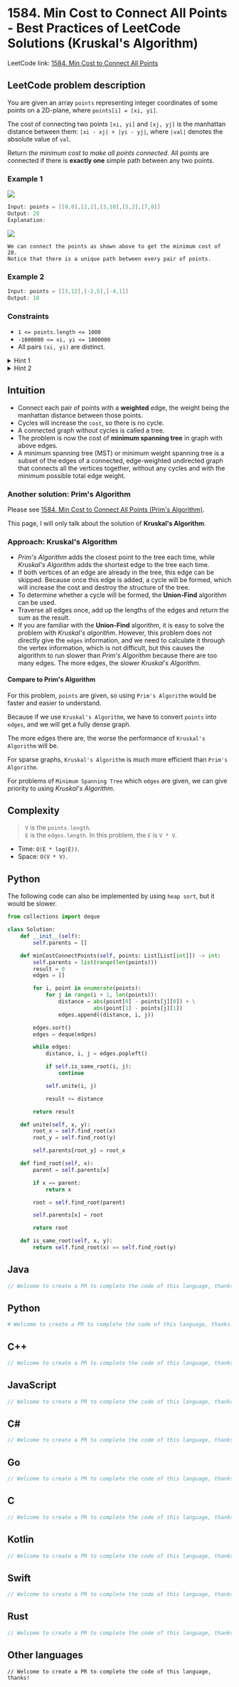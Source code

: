 # 1584. Min Cost to Connect All Points - Best Practices of LeetCode Solutions (Kruskal's Algorithm)
LeetCode link: [1584. Min Cost to Connect All Points](https://leetcode.com/problems/min-cost-to-connect-all-points)

## LeetCode problem description
You are given an array `points` representing integer coordinates of some points on a 2D-plane, where `points[i] = [xi, yi]`.

The cost of connecting two points `[xi, yi]` and `[xj, yj]` is the manhattan distance between them: `|xi - xj| + |yi - yj|`, where `|val|` denotes the absolute value of `val`.

Return _the minimum cost to make all points connected_. All points are connected if there is **exactly one** simple path between any two points.

### Example 1
![](../../images/examples/1584_1_1.png)
```java
Input: points = [[0,0],[2,2],[3,10],[5,2],[7,0]]
Output: 20
Explanation: 
```
![](../../images/examples/1584_1_2.png)
```
We can connect the points as shown above to get the minimum cost of 20.
Notice that there is a unique path between every pair of points.
```

### Example 2
```java
Input: points = [[3,12],[-2,5],[-4,1]]
Output: 18
```

### Constraints
- `1 <= points.length <= 1000`
- `-1000000 <= xi, yi <= 1000000`
- All pairs `(xi, yi)` are distinct.

<details>
  <summary>Hint 1</summary>
  Connect each pair of points with a weighted edge, the weight being the manhattan distance between those points.
</details>

<details>
  <summary>Hint 2</summary>
  The problem is now the cost of minimum spanning tree in graph with above edges.
</details>

## Intuition
* Connect each pair of points with a **weighted** edge, the weight being the manhattan distance between those points.
* Cycles will increase the `cost`, so there is no cycle.
* A connected graph without cycles is called a tree.
* The problem is now the cost of **minimum spanning tree** in graph with above edges.
* A minimum spanning tree (MST) or minimum weight spanning tree is a subset of the edges of a connected, edge-weighted undirected graph that connects all the vertices together, without any cycles and with the minimum possible total edge weight.

### Another solution: Prim's Algorithm
Please see [1584. Min Cost to Connect All Points (Prim's Algorithm)](1584-min-cost-to-connect-all-points.md).

This page, I will only talk about the solution of **Kruskal's Algorithm**.

### Approach: Kruskal's Algorithm
- _Prim's Algorithm_ adds the closest point to the tree each time, while _Kruskal's Algorithm_ adds the shortest edge to the tree each time.
- If both vertices of an edge are already in the tree, this edge can be skipped. Because once this edge is added, a cycle will be formed, which will increase the cost and destroy the structure of the tree.
- To determine whether a cycle will be formed, the **Union-Find** algorithm can be used.
- Traverse all edges once, add up the lengths of the edges and return the sum as the result.
- If you are familiar with the **Union-Find** algorithm, it is easy to solve the problem with _Kruskal's algorithm_. However, this problem does not directly give the `edges` information, and we need to calculate it through the vertex information, which is not difficult, but this causes the algorithm to run slower than _Prim's Algorithm_ because there are too many edges. The more edges, the slower _Kruskal's Algorithm_.

#### Compare to Prim's Algorithm
For this problem, `points` are given, so using `Prim's Algorithm` would be faster and easier to understand.

Because if we use `Kruskal's Algorithm`, we have to convert `points` into `edges`, and we will get a fully dense graph.

The more edges there are, the worse the performance of `Kruskal's Algorithm` will be.

For sparse graphs, `Kruskal's Algorithm` is much more efficient than `Prim's Algorithm`.

For problems of `Minimum Spanning Tree` which `edges` are given, we can give priority to using _Kruskal's Algorithm_.

## Complexity
> `V` is the `points.length`.  
> `E` is the `edges.length`. In this problem, the `E` is `V * V`.

* Time: `O(E * log(E))`.
* Space: `O(V * V)`.

## Python
The following code can also be implemented by using `heap sort`, but it would be slower.
```python
from collections import deque

class Solution:
    def __init__(self):
        self.parents = []

    def minCostConnectPoints(self, points: List[List[int]]) -> int:
        self.parents = list(range(len(points)))
        result = 0
        edges = []

        for i, point in enumerate(points):
            for j in range(i + 1, len(points)):
                distance = abs(point[0] - points[j][0]) + \
                           abs(point[1] - points[j][1])
                edges.append((distance, i, j))

        edges.sort()
        edges = deque(edges)

        while edges:
            distance, i, j = edges.popleft()

            if self.is_same_root(i, j):
                continue

            self.unite(i, j)

            result += distance

        return result

    def unite(self, x, y):
        root_x = self.find_root(x)
        root_y = self.find_root(y)

        self.parents[root_y] = root_x

    def find_root(self, x):
        parent = self.parents[x]

        if x == parent:
            return x

        root = self.find_root(parent)

        self.parents[x] = root

        return root

    def is_same_root(self, x, y):
        return self.find_root(x) == self.find_root(y)
```

## Java
```java
// Welcome to create a PR to complete the code of this language, thanks!
```

## Python
```python
# Welcome to create a PR to complete the code of this language, thanks!
```

## C++
```cpp
// Welcome to create a PR to complete the code of this language, thanks!
```

## JavaScript
```javascript
// Welcome to create a PR to complete the code of this language, thanks!
```

## C#
```c#
// Welcome to create a PR to complete the code of this language, thanks!
```

## Go
```go
// Welcome to create a PR to complete the code of this language, thanks!
```

## C
```c
// Welcome to create a PR to complete the code of this language, thanks!
```

## Kotlin
```kotlin
// Welcome to create a PR to complete the code of this language, thanks!
```

## Swift
```swift
// Welcome to create a PR to complete the code of this language, thanks!
```

## Rust
```rust
// Welcome to create a PR to complete the code of this language, thanks!
```

## Other languages
```
// Welcome to create a PR to complete the code of this language, thanks!
```
